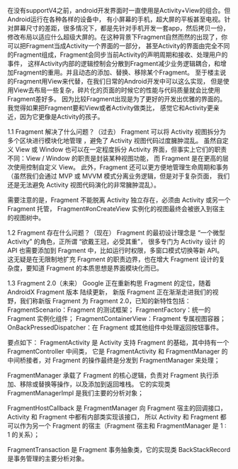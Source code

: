 
在没有supportV4之前，android开发界面时一直使用是Activity+View的组合。但Android运行在各种各样的设备中，
有小屏幕的手机，超大屏的平板甚至电视。针对屏幕尺寸的差距，很多情况下，都是先针对手机开发一套app，然后拷贝一份，
修改布局以适应什么超级大屏的。在这种背景下Fragment自然而然的出现了，你可以把Fragment当成Activity一个界面的一部分，
甚至Activity的界面由完全不同的Fragment组成，Fragment会同步当前Activity的声明周期和接收、处理用户的事件，
这样Activity内部的逻辑控制会分散到Fragment减少业务逻辑耦合，和增加Fragment的重用。并且动态的添加、替换、移除某个Fragment。
至于楼主说的Fragment用View来代替，在我们日常的Android开发中可以这么实现，
但是使用View去布局一些复杂，碎片化的页面的时候它的性能与代码质量就会比使用Fragment差好多。
因为比较Fragment出现是为了更好的开发出优雅的界面的。我觉得如果把Fragment要和View或者Activity做类比，
感觉它和Activity更亲近，因为它更像是Activity的孩子。



1.1 Fragment 解决了什么问题？（过去）
Fragment 可以将 Activity 视图拆分为多个区块进行模块化地管理 ，避免了 Activity 视图代码过度臃肿混乱。
虽然自定义 View 或 Window 也可以在一定程度拆分 Activity 界面，但事实上它们的职责不同：View / Window 的职责是封装某种视图功能，
而 Fragment 是在更高的层次使用控制自定义 View。
此外，Fragment 还可以更方便地管理生命周期和事务（虽然我们会通过 MVP 或 MVVM 模式分离业务逻辑，但是对于复杂页面，
我们还是无法避免 Activity 视图代码演化的非常臃肿混乱）。

需要注意的是，Fragment 不能脱离 Activity 独立存在，必须由 Activity 或另一个 Fragment 托管，
Fragment#onCreateView 实例化的视图最终会被嵌入到宿主的视图树中。


1.2 Fragment 存在什么问题？（现在）
Fragment 的最初设计理念是 “一个微型 Activity” 的角色，正所谓 “欲戴王冠，必受其重”，
很多专门为 Activity 设计 的 API 也需要添加到 Fragment 中，比如运行时权限，多窗口模式切换等新 API。
这无疑是在无限制地扩充 Fragment 的职责边界，也在增大 Fragment 设计的复杂度，要知道 Fragment 的本质思想是界面模块化而已。


1.3 Fragment 2.0（未来）
Google 正在重新构思 Fragment 的定位，随着 AndroidX Fragment 版本 陆续更新，
新版 Fragment 正在渐渐走进我们的视野，我们称新版 Fragment 为 Fragment 2.0，已知的新特性包括：
FragmentScenario：Fragment 的测试框架；
FragmentFactory：统一的 Fragment 实例化组件；
FragmentContainerView：Fragment 专属视图容器；
OnBackPressedDispatcher：在 Fragment 或其他组件中处理返回按钮事件。




要点如下：
FragmentActivity 是 Activity 支持 Fragment 的基础，其中持有一个 FragmentController 中间类，
它是 FragmentActivity 和 FragmentManager 的中间桥接者，对 Fragment 的操作最终是分发到 FragmentManager 来处理；


FragmentManager 承载了 Fragment 的核心逻辑，负责对 Fragment 执行添加、移除或替换等操作，以及添加到返回堆栈。
它的实现类 FragmentManagerImpl 是我们主要的分析对象；


FragmentHostCallback 是 FragmentManager 向 Fragment 宿主的回调接口，Activity 和 Fragment 中都有内部类实现该接口，
所以 Activity 和 Fragment 都可以作为另一个 Fragment 的宿主（Fragment 宿主和 FragmentManager 是 1 : 1 的关系）；


FragmentTransaction 是 Fragment 事务抽象类，它的实现类 BackStackRecord 是事务管理的主要分析对象。

